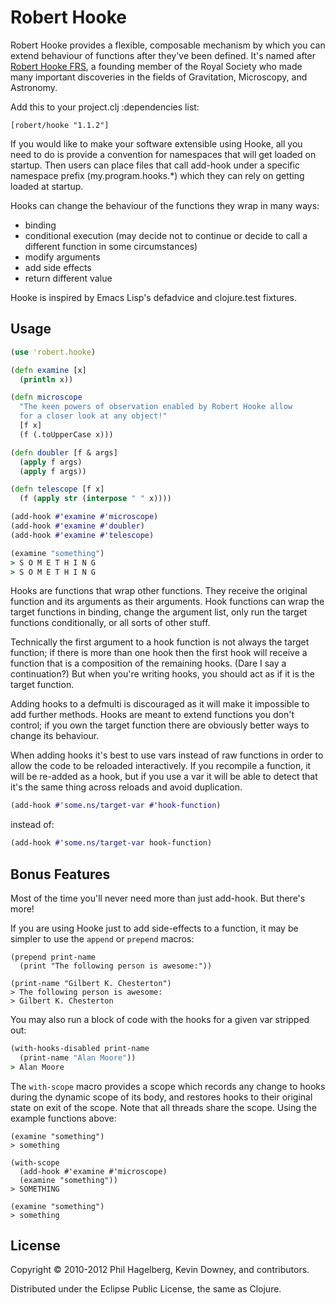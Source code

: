 # Robert Hooke

Robert Hooke provides a flexible, composable mechanism by which you
can extend behaviour of functions after they've been defined. It's named
after [Robert Hooke FRS](http://en.wikipedia.org/wiki/Robert_Hooke), a
founding member of the Royal Society who made many important
discoveries in the fields of Gravitation, Microscopy, and Astronomy.

Add this to your project.clj :dependencies list:

    [robert/hooke "1.1.2"]

If you would like to make your software extensible using Hooke, all
you need to do is provide a convention for namespaces that will get
loaded on startup. Then users can place files that call add-hook under
a specific namespace prefix (my.program.hooks.*) which they can rely
on getting loaded at startup.

Hooks can change the behaviour of the functions they wrap in many
ways:

* binding
* conditional execution (may decide not to continue or decide to call
  a different function in some circumstances)
* modify arguments
* add side effects
* return different value

Hooke is inspired by Emacs Lisp's defadvice and clojure.test fixtures.

## Usage

```clj
(use 'robert.hooke)

(defn examine [x]
  (println x))

(defn microscope
  "The keen powers of observation enabled by Robert Hooke allow
  for a closer look at any object!"
  [f x]
  (f (.toUpperCase x)))

(defn doubler [f & args]
  (apply f args)
  (apply f args))

(defn telescope [f x]
  (f (apply str (interpose " " x))))

(add-hook #'examine #'microscope)
(add-hook #'examine #'doubler)
(add-hook #'examine #'telescope)

(examine "something")
> S O M E T H I N G
> S O M E T H I N G
```

Hooks are functions that wrap other functions. They receive the
original function and its arguments as their arguments. Hook
functions can wrap the target functions in binding, change the
argument list, only run the target functions conditionally, or all
sorts of other stuff.

Technically the first argument to a hook function is not always the
target function; if there is more than one hook then the first hook
will receive a function that is a composition of the remaining
hooks. (Dare I say a continuation?) But when you're writing hooks, you
should act as if it is the target function.

Adding hooks to a defmulti is discouraged as it will make it
impossible to add further methods. Hooks are meant to extend functions
you don't control; if you own the target function there are obviously
better ways to change its behaviour.

When adding hooks it's best to use vars instead of raw functions in
order to allow the code to be reloaded interactively. If you recompile
a function, it will be re-added as a hook, but if you use a var it
will be able to detect that it's the same thing across reloads and
avoid duplication.

```clj
(add-hook #'some.ns/target-var #'hook-function)
```

instead of:

```clj
(add-hook #'some.ns/target-var hook-function)
```

## Bonus Features

Most of the time you'll never need more than just add-hook. But
there's more!

If you are using Hooke just to add side-effects to a function, it may
be simpler to use the `append` or `prepend` macros:

```
(prepend print-name
  (print "The following person is awesome:"))

(print-name "Gilbert K. Chesterton")
> The following person is awesome:
> Gilbert K. Chesterton
```

You may also run a block of code with the hooks for a given var
stripped out:

```clj
(with-hooks-disabled print-name
  (print-name "Alan Moore"))
> Alan Moore
```

The `with-scope` macro provides a scope which records any change to hooks during
the dynamic scope of its body, and restores hooks to their original state on
exit of the scope. Note that all threads share the scope. Using the example
functions above:

    (examine "something")
    > something

    (with-scope
      (add-hook #'examine #'microscope)
      (examine "something"))
    > SOMETHING

    (examine "something")
    > something

## License

Copyright © 2010-2012 Phil Hagelberg, Kevin Downey, and contributors.

Distributed under the Eclipse Public License, the same as Clojure.
